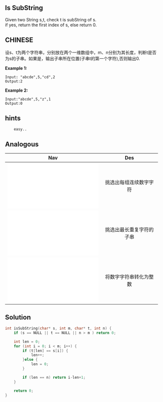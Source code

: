 ## Is SubString

Given two String s,t, check t is subString of s. <br />
if yes, return the first index of s, else return 0. <br />

## CHINESE
设s、t为两个字符串，分别放在两个一维数组中，m、n分别为其长度，判断t是否为s的子串。如果是，输出子串所在位置(子串t的第一个字符),否则输出0.

**Example 1:**
```
Input: "abcde",5,"cd",2
Output:2
```

**Example 2:**
```
Input:"abcde",5,"z",1
Output:0
```

## hints
```
    easy..
```

## Analogous
|                Nav                    |                 Des                 |
|:-------------------------------------:|:-----------------------------------:|
|![selectNum](selectNum.md)             |挑选出每组连续数字字符               |
|![selectSubString](selectMaxDuplicateSubString.md) |挑选出最长重复字符的子串 |
|![int16Parse](int16Parse.md)           |将数字字符串转化为整数               |

## Solution
``` c
int isSubString(char* s, int m, char* t, int n) {
    if (s == NULL || t == NULL || n > m ) return 0;

    int len = 0;
    for (int i = 0; i < m; i++) {
        if (t[len] == s[i]) {
            len++;
        }else {
            len = 0;
        }

        if (len == n) return i-len+1;
    }

    return 0;
}
```
